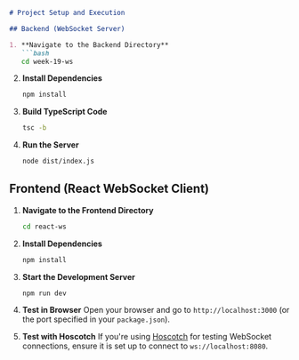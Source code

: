

```markdown
# Project Setup and Execution

## Backend (WebSocket Server)

1. **Navigate to the Backend Directory**
   ```bash
   cd week-19-ws
   ```

2. **Install Dependencies**
   ```bash
   npm install
   ```

3. **Build TypeScript Code**
   ```bash
   tsc -b
   ```

4. **Run the Server**
   ```bash
   node dist/index.js
   ```

## Frontend (React WebSocket Client)

1. **Navigate to the Frontend Directory**
   ```bash
   cd react-ws
   ```

2. **Install Dependencies**
   ```bash
   npm install
   ```

3. **Start the Development Server**
   ```bash
   npm run dev
   ```

4. **Test in Browser**
   Open your browser and go to `http://localhost:3000` (or the port specified in your `package.json`).

5. **Test with Hoscotch**
   If you're using [Hoscotch](https://hoscotch.com) for testing WebSocket connections, ensure it is set up to connect to `ws://localhost:8080`.

